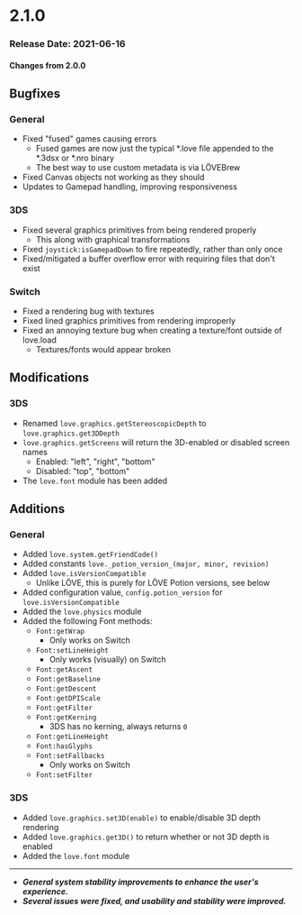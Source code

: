 # 2.1.0

### Release Date: 2021-06-16

#### Changes from 2.0.0

## Bugfixes
### General
- Fixed "fused" games causing errors
  - Fused games are now just the typical *.love file appended to the *.3dsx or *.nro binary
  - The best way to use custom metadata is via LÖVEBrew
- Fixed Canvas objects not working as they should
- Updates to Gamepad handling, improving responsiveness

### 3DS
- Fixed several graphics primitives from being rendered properly
  - This along with graphical transformations
- Fixed `joystick:isGamepadDown` to fire repeatedly, rather than only once
- Fixed/mitigated a buffer overflow error with requiring files that don't exist

### Switch
- Fixed a rendering bug with textures
- Fixed lined graphics primitives from rendering improperly
- Fixed an annoying texture bug when creating a texture/font outside of love.load
  - Textures/fonts would appear broken

## Modifications

### 3DS
- Renamed `love.graphics.getStereoscopicDepth` to `love.graphics.get3DDepth`
- `love.graphics.getScreens` will return the 3D-enabled or disabled screen names
  - Enabled: "left", "right", "bottom"
  - Disabled: "top", "bottom"
- The `love.font` module has been added

## Additions

### General
- Added `love.system.getFriendCode()`
- Added constants `love._potion_version_(major, minor, revision)`
- Added `love.isVersionCompatible`
  - Unlike LÖVE, this is purely for LÖVE Potion versions, see below
- Added configuration value, `config.potion_version` for `love.isVersionCompatible`
- Added the `love.physics` module
- Added the following Font methods:
  - `Font:getWrap`
    - Only works on Switch
  - `Font:setLineHeight`
    - Only works (visually) on Switch
  - `Font:getAscent`
  - `Font:getBaseline`
  - `Font:getDescent`
  - `Font:getDPIScale`
  - `Font:getFilter`
  - `Font:getKerning`
    - 3DS has no kerning, always returns `0`
  - `Font:getLineHeight`
  - `Font:hasGlyphs`
  - `Font:setFallbacks`
    - Only works on Switch
  - `Font:setFilter`

### 3DS
- Added `love.graphics.set3D(enable)` to enable/disable 3D depth rendering
- Added `love.graphics.get3D()` to return whether or not 3D depth is enabled
- Added the `love.font` module

---
- **_General system stability improvements to enhance the user's experience._**
- **_Several issues were fixed, and usability and stability were improved._**
